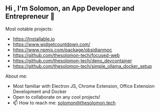## Hi , I'm Solomon, an App Developer and Entrepreneur 👋

Most notable projects:
- https://Installable.io
- https://www.widgetcountdown.com/
- https://www.npmjs.com/package/obsidianmoc
- https://github.com/thesolomon-tech/focused-web
- https://github.com/thesolomon-tech/deno_devcontainer
- https://github.com/thesolomon-tech/simple_ollama_docker_setup

About me:
- Most familiar with Electron JS, Chrome Extension, Office Extension Development and Docker
- Open to collaborate on any cool projects!
- 📫 How to reach me: solomon@thesolomon.tech
